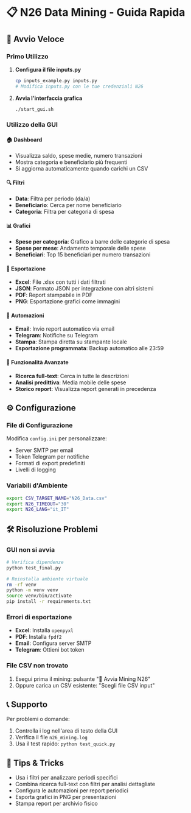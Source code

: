 # 📋 N26 Data Mining - Guida Rapida

## 🚀 Avvio Veloce

### Primo Utilizzo
1. **Configura il file inputs.py**
   ```bash
   cp inputs_example.py inputs.py
   # Modifica inputs.py con le tue credenziali N26
   ```

2. **Avvia l'interfaccia grafica**
   ```bash
   ./start_gui.sh
   ```

### Utilizzo della GUI

#### 🏠 **Dashboard**
- Visualizza saldo, spese medie, numero transazioni
- Mostra categoria e beneficiario più frequenti
- Si aggiorna automaticamente quando carichi un CSV

#### 🔍 **Filtri**
- **Data**: Filtra per periodo (da/a)
- **Beneficiario**: Cerca per nome beneficiario
- **Categoria**: Filtra per categoria di spesa

#### 📊 **Grafici**
- **Spese per categoria**: Grafico a barre delle categorie di spesa
- **Spese per mese**: Andamento temporale delle spese
- **Beneficiari**: Top 15 beneficiari per numero transazioni

#### 💾 **Esportazione**
- **Excel**: File .xlsx con tutti i dati filtrati
- **JSON**: Formato JSON per integrazione con altri sistemi
- **PDF**: Report stampabile in PDF
- **PNG**: Esportazione grafici come immagini

#### 🤖 **Automazioni**
- **Email**: Invio report automatico via email
- **Telegram**: Notifiche su Telegram
- **Stampa**: Stampa diretta su stampante locale
- **Esportazione programmata**: Backup automatico alle 23:59

#### 🔮 **Funzionalità Avanzate**
- **Ricerca full-text**: Cerca in tutte le descrizioni
- **Analisi predittiva**: Media mobile delle spese
- **Storico report**: Visualizza report generati in precedenza

## ⚙️ **Configurazione**

### File di Configurazione
Modifica `config.ini` per personalizzare:
- Server SMTP per email
- Token Telegram per notifiche
- Formati di export predefiniti
- Livelli di logging

### Variabili d'Ambiente
```bash
export CSV_TARGET_NAME="N26_Data.csv"
export N26_TIMEOUT="30"
export N26_LANG="it_IT"
```

## 🛠️ **Risoluzione Problemi**

### GUI non si avvia
```bash
# Verifica dipendenze
python test_final.py

# Reinstalla ambiente virtuale
rm -rf venv
python -m venv venv
source venv/bin/activate
pip install -r requirements.txt
```

### Errori di esportazione
- **Excel**: Installa `openpyxl`
- **PDF**: Installa `fpdf2`
- **Email**: Configura server SMTP
- **Telegram**: Ottieni bot token

### File CSV non trovato
1. Esegui prima il mining: pulsante "🚀 Avvia Mining N26"
2. Oppure carica un CSV esistente: "Scegli file CSV input"

## 📞 **Supporto**

Per problemi o domande:
1. Controlla i log nell'area di testo della GUI
2. Verifica il file `n26_mining.log`
3. Usa il test rapido: `python test_quick.py`

## 🎯 **Tips & Tricks**

- Usa i filtri per analizzare periodi specifici
- Combina ricerca full-text con filtri per analisi dettagliate
- Configura le automazioni per report periodici
- Esporta grafici in PNG per presentazioni
- Stampa report per archivio fisico
